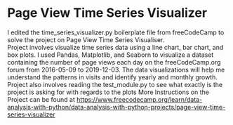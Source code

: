# Page View Time Series Visualizer

I edited the time_series_visualizer.py boilerplate file from freeCodeCamp to solve the project on Page View Time Series Visualiser.\
Project involves visualize time series data using a line chart, bar chart, and box plots.
I used Pandas, Matplotlib, and Seaborn to visualize a dataset containing the number of page views each day on the freeCodeCamp.org forum from 2016-05-09 to 2019-12-03. 
The data visualizations will help me understand the patterns in visits and identify yearly and monthly growth.
Project also involves reading the test_module.py to see what exactly is the project is asking for with regards to the plots
More Instructions on the Project can be found at https://www.freecodecamp.org/learn/data-analysis-with-python/data-analysis-with-python-projects/page-view-time-series-visualizer
